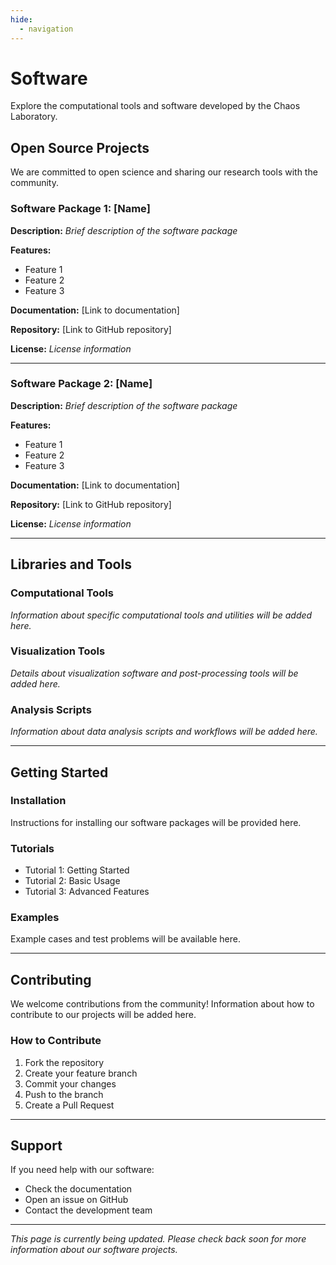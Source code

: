 ```yaml
---
hide:
  - navigation
---
```


# Software

Explore the computational tools and software developed by the Chaos Laboratory.

## Open Source Projects

We are committed to open science and sharing our research tools with the community.

### Software Package 1: [Name]

**Description:** *Brief description of the software package*

**Features:**

- Feature 1
- Feature 2
- Feature 3

**Documentation:** [Link to documentation]

**Repository:** [Link to GitHub repository]

**License:** *License information*

---

### Software Package 2: [Name]

**Description:** *Brief description of the software package*

**Features:**

- Feature 1
- Feature 2
- Feature 3

**Documentation:** [Link to documentation]

**Repository:** [Link to GitHub repository]

**License:** *License information*

---

## Libraries and Tools

### Computational Tools

*Information about specific computational tools and utilities will be added here.*

### Visualization Tools

*Details about visualization software and post-processing tools will be added here.*

### Analysis Scripts

*Information about data analysis scripts and workflows will be added here.*

---

## Getting Started

### Installation

Instructions for installing our software packages will be provided here.

### Tutorials

- Tutorial 1: Getting Started
- Tutorial 2: Basic Usage
- Tutorial 3: Advanced Features

### Examples

Example cases and test problems will be available here.

---

## Contributing

We welcome contributions from the community! Information about how to contribute to our projects will be added here.

### How to Contribute

1. Fork the repository
2. Create your feature branch
3. Commit your changes
4. Push to the branch
5. Create a Pull Request

---

## Support

If you need help with our software:

- Check the documentation
- Open an issue on GitHub
- Contact the development team

---

*This page is currently being updated. Please check back soon for more information about our software projects.*
